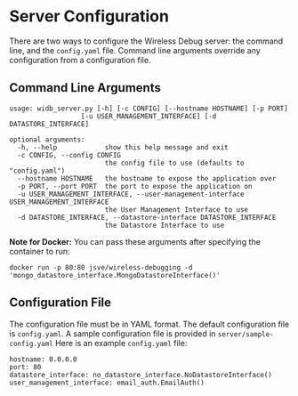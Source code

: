 # Server Configuration
There are two ways to configure the Wireless Debug server: the command line, and
the `config.yaml` file. Command line arguments override any configuration from a
configuration file.

## Command Line Arguments

    usage: widb_server.py [-h] [-c CONFIG] [--hostname HOSTNAME] [-p PORT]
                      [-u USER_MANAGEMENT_INTERFACE] [-d DATASTORE_INTERFACE]

    optional arguments:
      -h, --help            show this help message and exit
      -c CONFIG, --config CONFIG
                            the config file to use (defaults to "config.yaml")
      --hostname HOSTNAME   the hostname to expose the application over
      -p PORT, --port PORT  the port to expose the application on
      -u USER_MANAGEMENT_INTERFACE, --user-management-interface USER_MANAGEMENT_INTERFACE
                            the User Management Interface to use
      -d DATASTORE_INTERFACE, --datastore-interface DATASTORE_INTERFACE
                            the Datastore Interface to use

**Note for Docker:** You can pass these arguments after specifying the container
to run:

    docker run -p 80:80 jsve/wireless-debugging -d 'mongo_datastore_interface.MongoDatastoreInterface()'

## Configuration File
The configuration file must be in YAML format. The default configuration file is
`config.yaml`. A sample configuration file is provided in
`server/sample-config.yaml` Here is an example `config.yaml` file:

    hostname: 0.0.0.0
    port: 80
    datastore_interface: no_datastore_interface.NoDatastoreInterface()
    user_management_interface: email_auth.EmailAuth()
